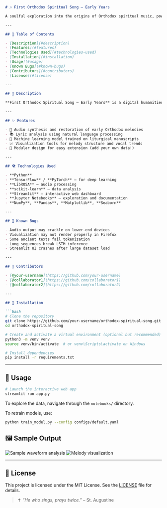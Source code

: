 ````markdown
# 🎶 First Orthodox Spiritual Song – Early Years

A soulful exploration into the origins of Orthodox spiritual music, powered by modern AI tools. This project aims to recreate, analyze, and preserve early Orthodox spiritual songs using machine learning and data science techniques.

---

## 📝 Table of Contents

- [Description](#description)
- [Features](#features)
- [Technologies Used](#technologies-used)
- [Installation](#installation)
- [Usage](#usage)
- [Known Bugs](#known-bugs)
- [Contributors](#contributors)
- [License](#license)

---

## 📖 Description

**First Orthodox Spiritual Song – Early Years** is a digital humanities project that combines musicology, theology, and AI to study the earliest examples of Orthodox spiritual music. Whether you're a researcher, a musician, or simply curious, this project offers a rare window into sacred traditions through cutting-edge technology.

---

## ✨ Features

- 🎵 Audio synthesis and restoration of early Orthodox melodies  
- 📚 Lyric analysis using natural language processing  
- 🧠 Machine learning model trained on liturgical manuscripts  
- 📈 Visualization tools for melody structure and vocal trends  
- 🧩 Modular design for easy extension (add your own data!)

---

## 🛠️ Technologies Used

- **Python**  
- **TensorFlow** / **PyTorch** – for deep learning  
- **LibROSA** – audio processing  
- **scikit-learn** – data analysis  
- **Streamlit** – interactive web dashboard  
- **Jupyter Notebooks** – exploration and documentation  
- **NumPy**, **Pandas**, **Matplotlib**, **Seaborn**

---

## 🐞 Known Bugs

- Audio output may crackle on lower-end devices  
- Visualization may not render properly in Firefox  
- Some ancient texts fail tokenization  
- Long sequences break LSTM inference  
- Streamlit UI crashes after large dataset load

---

## 👥 Contributors

- [@your-username](https://github.com/your-username)  
- [@collaborator1](https://github.com/collaborator1)  
- [@collaborator2](https://github.com/collaborator2)

---

## 🧰 Installation

```bash
# Clone the repository
git clone https://github.com/your-username/orthodox-spiritual-song.git
cd orthodox-spiritual-song

# Create and activate a virtual environment (optional but recommended)
python3 -m venv venv
source venv/bin/activate  # or venv\Scripts\activate on Windows

# Install dependencies
pip install -r requirements.txt
````

---

## 🚀 Usage

```bash
# Launch the interactive web app
streamlit run app.py
```

To explore the data, navigate through the `notebooks/` directory.

To retrain models, use:

```bash
python train_model.py --config configs/default.yaml
```


## 🖼️ Sample Output

![Sample waveform analysis](assets/sample_waveform.png)
![Melody visualization](assets/melody_chart.png)

---

## 📜 License

This project is licensed under the MIT License. See the [LICENSE](LICENSE) file for details.


> ✝️ *“He who sings, prays twice.”* – St. Augustine





